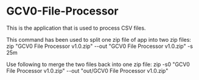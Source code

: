 # GCV0-File-Processor
This is the application that is used to process CSV files.

This command has been used to split one zip file of app into two zip files:
zip "GCV0 File Processor v1.0.zip" --out "GCV0 File Processor v1.0.zip" -s 25m


Use following to merge the two files back into one zip file:
zip -s0 "GCV0 File Processor v1.0.zip" --out "out/GCV0 File Processor v1.0.zip"
